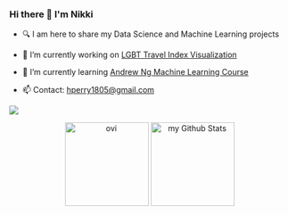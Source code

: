 ### Hi there 👋 I'm Nikki

+ 🔍 I am here to share my Data Science and Machine Learning projects

+ 🔭 I’m currently working on [LGBT Travel Index Visualization](https://github.com/hnperry/lgbttravelindex/blob/master/README.md)

+ 🌱 I’m currently learning [Andrew Ng Machine Learning Course](https://www.coursera.org/specializations/machine-learning-introduction)

+ 📫 Contact: [hperry1805@gmail.com](mailto:hperry1805@gmail.com)

![](https://komarev.com/ghpvc/?username=hnperry&color=blueviolet&style=plastic)

<div align="center"> 
  <img height="150em" src="https://github-readme-stats-three-rouge-43.vercel.app/api/top-langs?username=hnperry&show_icons=true&locale=en&layout=compact&theme=tokyonight" alt="ovi"/>
  <img height="150em" src="https://github-readme-stats-three-rouge-43.vercel.app/api?username=hnperry&include_all_commits=true&count_private=true&show_icons=true&theme=tokyonight" alt="my Github Stats"/>
</div>
  
